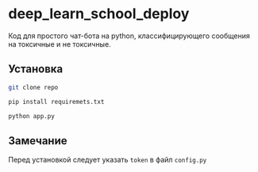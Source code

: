 # deep_learn_school_deploy


Код для простого чат-бота на python, классифицирующего сообщения на токсичные и не токсичные. 


## Установка

```bash
git clone repo
```

```bash
pip install requiremets.txt
```

```bash
python app.py
```

## Замечание
Перед установкой следует указать `token` в файл `config.py`  
